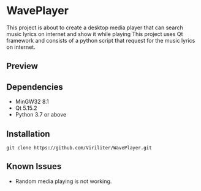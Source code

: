 # WavePlayer
This project is about to create a desktop media player that can search music lyrics on internet and show it while playing
This project uses Qt framework and consists of a python script that request for the music lyrics on internet.

[logo]: https://github.com/Viriliter/WavePlayer/resources/logo.png "WavePlayer"

## Preview


## Dependencies
* MinGW32 8.1
* Qt 5.15.2
* Python 3.7 or above


## Installation
```
git clone https://github.com/Viriliter/WavePlayer.git
```

## Known Issues
* Random media playing is not working.
